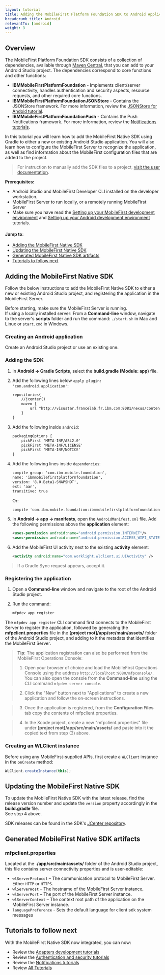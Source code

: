 ```yaml
---
layout: tutorial
title: Adding the MobileFirst Platform Foundation SDK to Android Applications
breadcrumb_title: Android
relevantTo: [android]
weight: 3
---
```

## Overview
The MobileFirst Platform Foundation SDK consists of a collection of dependencies, available through [Maven Central](http://search.maven.org/), that you can add to your Android Studio project. The dependencies correspond to core functions and other functions:

* **IBMMobileFirstPlatformFoundation** - Implements client/server connectivity, handles authentication and security aspects, resource requests, and other required core functions.
* **IBMMobileFirstPlatformFoundationJSONStore** - Contains the JSONStore framework. For more information, review the [JSONStore for Andoid tutorial](../../using-the-mfpf-sdk/jsonstore-android/).
* **IBMMobileFirstPlatformFoundationPush** - Contains the Push Notifications framework. For more information, review the [Notifications tutorials](../../notifications/).

In this tutorial you will learn how to add the MobileFirst Native SDK using Gradle to either a new or existing Android Studio application. You will also learn how to configure the MobileFirst Server to recognize the application, as well as find information about the MobileFirst configuration files that are added to the project.

> For instruction to manually add the SDK files to a project, [visit the user documentation](http://www-01.ibm.com/support/knowledgecenter/SSHS8R_8.0.0/wl_welcome.html).

**Prerequisites:** 

- Android Studio and MobileFirst Developer CLI installed on the developer workstation.  
- MobileFirst Server to run locally, or a remotely running MobileFirst Server
- Make sure you have read the [Setting up your MobileFirst development environment](../../setting-up-your-development-environment/mobilefirst-development-environment) and [Setting up your Android development environment](../../setting-up-your-development-environment/android-development-environment) tutorials.

#### Jump to:

- [Adding the MobileFirst Native SDK](#adding-the-mobilefirst-native-sdk)
- [Updating the MobileFirst Native SDK](#updating-the-mobilefirst-native-sdk)
- [Generated MobileFirst Native SDK artifacts](#generated-mobilefirst-native-sdk-artifacts)
- [Tutorials to follow next](#tutorials-to-follow-next)

## Adding the MobileFirst Native SDK
Follow the below instructions to add the MobileFirst Native SDK to either a new or existing Android Studio project, and registering the application in the MobileFirst Server.

Before starting, make sure the MobileFirst Server is running.  
If using a locally installed server: From a **Command-line** window, navigate to the server's **scripts** folder and run the command: `./start.sh` in Mac and Linux or `start.cmd` in Windows.

### Creating an Android application
Create an Android Studio project or use an existing one.  

### Adding the SDK

1. In **Android → Gradle Scripts**, select the **build.gradle (Module: app)** file.

2. Add the following lines below `apply plugin: 'com.android.application'`:

    ```xml
    repositories{
        //jcenter()
        maven {
            url "http://visustar.francelab.fr.ibm.com:8081/nexus/content/repositories/mobile-s/"
        }
    }
    ```
    
3. Add the following inside `android`:
    
    ```xml
    packagingOptions {
        pickFirst 'META-INF/ASL2.0'
        pickFirst 'META-INF/LICENSE'
        pickFirst 'META-INF/NOTICE'
    }
    ```
    
4. Add the following lines inside `dependencies`:

    ```xml
    compile group: 'com.ibm.mobile.foundation',
    name: 'ibmmobilefirstplatformfoundation',
    version: '8.0.Beta1-SNAPSHOT',
    ext: 'aar',
    transitive: true
    ```
    
    Or: 

    ```xml
    compile 'com.ibm.mobile.foundation:ibmmobilefirstplatformfoundation:8.0.Beta1-SNAPSHOT'
    ```
    
5. In **Android → app → manifests**, open the `AndroidManifest.xml` file. Add the following permissions above the **application** element:

    ```xml
    <uses-permission android:name="android.permission.INTERNET"/>
    <uses-permission android:name="android.permission.ACCESS_WIFI_STATE"/>
    ```
6. Add the MobileFirst UI activity next to the existing **activity** element:

    ```xml
    <activity android:name="com.worklight.wlclient.ui.UIActivity" />
    ```

> If a Gradle Sync request appears, accept it.

### Registering the application
1. Open a **Command-line** window and navigate to the root of the Android Studio project.  

2. Run the command: 
 
    ```bash
    mfpdev app register
    ```
    
The `mfpdev app register` CLI command first connects to the MobileFirst Server to register the application, followed by generating the **mfpclient.properties** file in the **[project root]/app/src/main/assets/** folder of the Android Studio project, and adding to it the metadata that identifies the MobileFirst Server.
        
> <span class="glyphicon glyphicon-info-sign" aria-hidden="true"></span> **Tip:** The application registration can also be performed from the MobileFirst Operations Console:    
> 
> 1. Open your browser of choice and load the MobileFirst Operations Console using the address `http://localhost:9080/mfpconsole/`. You can also open the console from the **Command-line** using the CLI command `mfpdev server console`.
    
> 2. Click the "New" button next to "Applications" to create a new application and follow the on-screen instructions.  
    
> 3. Once the application is registered, from the **Configuration Files** tab copy the contents of mfpclient.properties.  
    
> 4. In the Xcode project, create a new "mfpclient.properties" file under **[project root]/app/src/main/assets/** and paste into it the copied text from step (3) above.

### Creating an WLClient instance
Before using any MobileFirst-supplied APIs, first create a `WLClient` instance in the `onCreate` method:

```java
WLClient.createInstance(this);
```

## Updating the MobileFirst Native SDK
To update the MobileFirst Native SDK with the latest release, find the release version number and update the `version` property accordingly in the **build.gradle** file.  
See step 4 above.

SDK releases can be found in the SDK's [JCenter repository](https://bintray.com/bintray/jcenter/com.ibm.mobile.foundation%3Aibmmobilefirstplatformfoundation/view#).

## Generated MobileFirst Native SDK artifacts

### mfpclient.properties 
Located at the **./app/src/main/assets/** folder of the Android Studio project, this file contains server connectivity properties and is user-editable:

- `wlServerProtocol` – The communication protocol to MobileFirst Server. Either `HTTP` or `HTTPS`.
- `wlServerHost` – The hostname of the MobileFirst Server instance.
- `wlServerPort` – The port of the MobileFirst Server instance.
- `wlServerContext` – The context root path of the application on the MobileFirst Server instance.
- `languagePreference` - Sets the default language for client sdk system messages

## Tutorials to follow next
With the MobileFirst Native SDK now integrated, you can now:

- Review the [Adapters development tutorials](../../adapters/)
- Review the [Authentication and security tutorials](../../authentication-and-security/)
- Review the [Notifications tutorials](../../notifications/)
- Review [All Tutorials](../../all-tutorials)
